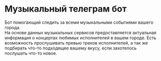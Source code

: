 # Музыкальный телеграм бот

Бот помогающий следить за всеми музыкальными событиями вашего города.  
На основе данных музыкальных сервисов предоставляется актуальная информация о концертах любимых исполнителей в вашем городе. Есть возможность прослушивать превью треков исполнителей, а так же подбирать что-то подходящее вашему вкусу, если захотелось послушать что-то новое.
